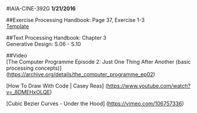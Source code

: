 #IAIA-CINE-392G
**1/21/2016**

##Exercise
Processing Handbook: Page 37, Exercise 1-3  
[Template](../exercise/ex-2016-01-21.gif)  

##Text
Processing Handbook: Chapter 3  
Generative Design: S.06 - S.10  

##Video  
[The Computer Programme Episode 2: Just One Thing After Another (basic processing concepts)]
(https://archive.org/details/the_computer_programme_ep02)  

[How To Draw With Code | Casey Reas]
(https://www.youtube.com/watch?v=_8DMEHxOLQE)

[Cubic Bezier Curves - Under the Hood]
(https://vimeo.com/106757336)
